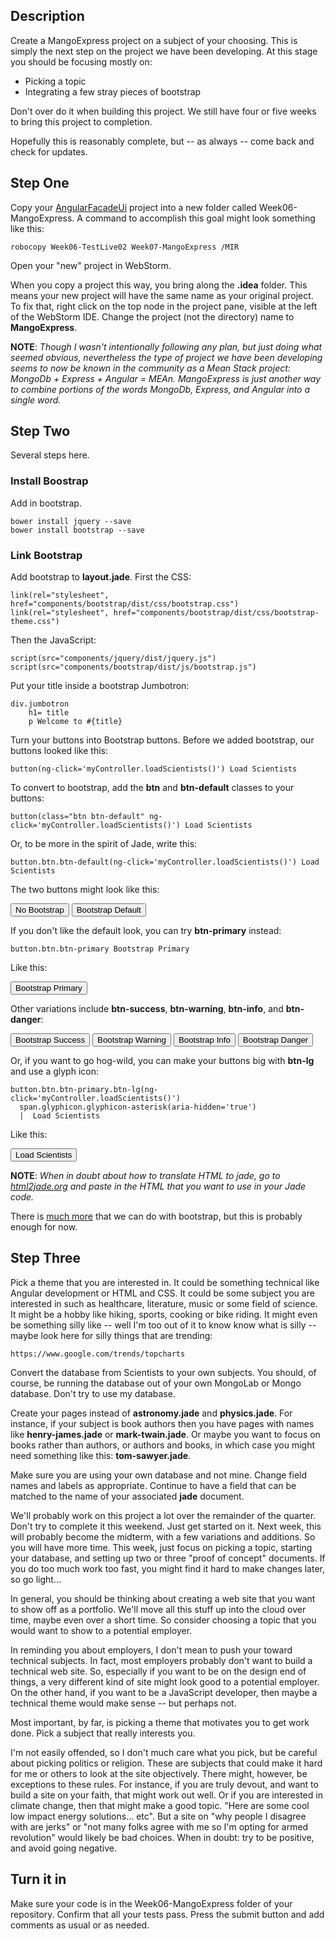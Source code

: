 ## Description

Create a MangoExpress project on a subject of your choosing. This is simply the next step on the project we have been developing. At this stage you should be focusing mostly on:

- Picking a topic
- Integrating a few stray pieces of bootstrap

Don't over do it when building this project. We still have four or five weeks to bring this project to completion.

Hopefully this is reasonably complete, but -- as always -- come back and check for updates. 

## Step One

Copy your [AngularFacadeUi][afu] project into a new folder called Week06-MangoExpress. A command to accomplish this goal might look something like this:

    robocopy Week06-TestLive02 Week07-MangoExpress /MIR

Open your "new" project in WebStorm.

When you copy a project this way, you bring along the **.idea** folder. This means your new project will have the same name as your original project. To fix that, right click on the top node in the project pane, visible at the left of the WebStorm IDE. Change the project (not the directory) name to **MangoExpress**.

**NOTE**: *Though I wasn't intentionally following any plan, but just doing what seemed obvious, nevertheless the type of project we have been developing seems to now be known in the community as a Mean Stack project: MongoDb + Express + Angular = MEAn.  MangoExpress is just another way to combine portions of the words MongoDb, Express, and Angular into a single word.*

[afu]:http://www.ccalvert.net/books/CloudNotes/Assignments/AngularScienceFacadeUi.html


## Step Two 

Several steps here.

### Install Boostrap

Add in bootstrap.

    bower install jquery --save
    bower install bootstrap --save

### Link Bootstrap

Add bootstrap to **layout.jade**. First the CSS:

    link(rel="stylesheet", href="components/bootstrap/dist/css/bootstrap.css")
    link(rel="stylesheet", href="components/bootstrap/dist/css/bootstrap-theme.css")

Then the JavaScript:

    script(src="components/jquery/dist/jquery.js")
    script(src="components/bootstrap/dist/js/bootstrap.js")

Put your title inside a bootstrap Jumbotron:

    div.jumbotron
        h1= title
        p Welcome to #{title}

Turn your buttons into Bootstrap buttons. Before we added bootstrap, our buttons looked like this:

    button(ng-click='myController.loadScientists()') Load Scientists

To convert to bootstrap, add the **btn** and **btn-default** classes to your buttons:

    button(class="btn btn-default" ng-click='myController.loadScientists()') Load Scientists

Or, to be more in the spirit of Jade, write this:

    button.btn.btn-default(ng-click='myController.loadScientists()') Load Scientists

The two buttons might look like this:

<button>No Bootstrap</button>
<button class="btn btn-default">Bootstrap Default</button>

If you don't like the default look, you can try **btn-primary** instead:

    button.btn.btn-primary Bootstrap Primary

Like this:

<button class="btn btn-primary">Bootstrap Primary</button>

Other variations include **btn-success**, **btn-warning**, **btn-info**, and **btn-danger**:

<button class="btn btn-success">Bootstrap Success</button>
<button class="btn btn-warning">Bootstrap Warning</button>
<button class="btn btn-info">Bootstrap Info</button>
<button class="btn btn-danger">Bootstrap Danger</button>

Or, if you want to go hog-wild, you can make your buttons big with **btn-lg** and use a glyph icon:

    button.btn.btn-primary.btn-lg(ng-click='myController.loadScientists()')
      span.glyphicon.glyphicon-asterisk(aria-hidden='true')
      |  Load Scientists

Like this:

<button class="btn btn-primary btn-lg"><span aria-hidden="true" class="glyphicon glyphicon-asterisk"></span> Load Scientists</button>

**NOTE**: *When in doubt about how to translate HTML to jade, go to [html2jade.org][hj] and paste in the HTML that you want to use in your Jade code.*

There is [much more][boot] that we can do with bootstrap, but this is probably enough for now.

[boot]:http://getbootstrap.com/components/
[hj]:http://html2jade.org/

## Step Three

Pick a theme that you are interested in. It could be something technical like Angular development or HTML and CSS. It could be some subject you are interested in such as healthcare, literature, music or some field of science. It might be a hobby like hiking, sports, cooking or bike riding. It might even be something silly like -- well I'm too out of it to know know what is silly -- maybe look here for silly things that are trending:

    https://www.google.com/trends/topcharts

Convert the database from Scientists to your own subjects. You should, of course, be running the database out of your own MongoLab or Mongo database. Don't try to use my database. 

Create your pages instead of **astronomy.jade** and **physics.jade**. For instance, if your subject is book authors then you have pages with names like **henry-james.jade** or **mark-twain.jade**. Or maybe you want to focus on books rather than authors, or authors and books, in which case you might need something like this:  **tom-sawyer.jade**. 

Make sure you are using your own database and not mine. Change field names and labels as appropriate. Continue to have a field that can be matched to the name of your associated **jade** document.

We'll probably work on this project a lot over the remainder of the quarter. Don't try to complete it this weekend. Just get started on it. Next week, this will probably become the midterm, with a few variations and additions. So you will have more time. This week, just focus on picking a topic, starting your database, and setting up two or three "proof of concept" documents. If you do too much work too fast, you might find it hard to make changes later, so go light...

In general, you should be thinking about creating a web site that you want to show off as a portfolio. We'll move all this stuff up into the cloud over time, maybe even over a short time. So consider choosing a topic that you would want to show to a potential employer. 

In reminding you about employers, I don't mean to push your toward technical subjects. In fact, most employers probably don't want to build a technical web site. So, especially if you want to be on the design end of things, a very different kind of site might look good to a potential employer. On the other hand, if you want to be a JavaScript developer, then maybe a technical theme would make sense -- but perhaps not. 

Most important, by far, is picking a theme that motivates you to get work done. Pick a subject that really interests you. 

I'm not easily offended, so I don't much care what you pick, but be careful about picking politics or religion. These are subjects that could make it hard for me or others to look at the site objectively. There might, however, be exceptions to these rules. For instance, if you are truly devout, and want to build a site on your faith, that might work out well. Or if you are interested in climate change, then that might make a good topic. "Here are some cool low impact energy solutions... etc". But a site on "why people I disagree with are jerks" or "not many folks agree with me so I'm opting for armed revolution" would likely be bad choices. When in doubt: try to be positive, and avoid going negative.

## Turn it in

Make sure your code is in the Week06-MangoExpress folder of your repository. Confirm that all your tests pass. Press the submit button and add comments as usual or as needed.


